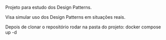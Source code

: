Projeto para estudo dos Design Patterns.

Visa simular uso dos Design Patterns em situações reais.

Depois de clonar o repositório rodar na pasta do projeto:
  docker compose up -d
